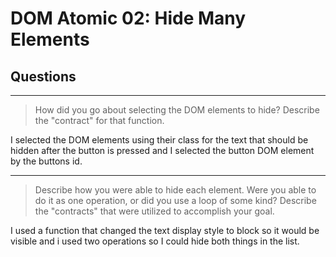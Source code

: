 # DOM Atomic 02: Hide Many Elements

## Questions

---

> How did you go about selecting the DOM elements to hide? Describe the "contract" for that function.

I selected the DOM elements using their class for the text that should be hidden after the button is pressed and I selected the button DOM element by the buttons id.

---

> Describe how you were able to hide each element. Were you able to do it as one operation, or did you use a loop of some kind? Describe the "contracts" that were utilized to accomplish your goal.

I used a function that changed the text display style to block so it would be visible and i used two operations so I could hide both things in the list.